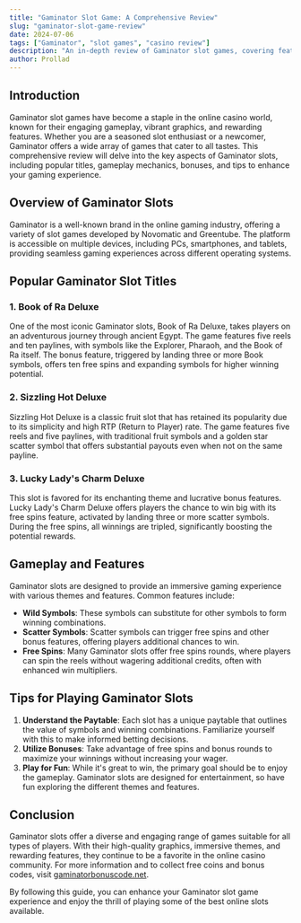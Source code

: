 ```yaml
---
title: "Gaminator Slot Game: A Comprehensive Review"
slug: "gaminator-slot-game-review"
date: 2024-07-06
tags: ["Gaminator", "slot games", "casino review"]
description: "An in-depth review of Gaminator slot games, covering features, gameplay, popular titles, and more."
author: Prollad
---
```


## Introduction

Gaminator slot games have become a staple in the online casino world, known for their engaging gameplay, vibrant graphics, and rewarding features. Whether you are a seasoned slot enthusiast or a newcomer, Gaminator offers a wide array of games that cater to all tastes. This comprehensive review will delve into the key aspects of Gaminator slots, including popular titles, gameplay mechanics, bonuses, and tips to enhance your gaming experience.

## Overview of Gaminator Slots

Gaminator is a well-known brand in the online gaming industry, offering a variety of slot games developed by Novomatic and Greentube. The platform is accessible on multiple devices, including PCs, smartphones, and tablets, providing seamless gaming experiences across different operating systems.

## Popular Gaminator Slot Titles

### 1. Book of Ra Deluxe

One of the most iconic Gaminator slots, Book of Ra Deluxe, takes players on an adventurous journey through ancient Egypt. The game features five reels and ten paylines, with symbols like the Explorer, Pharaoh, and the Book of Ra itself. The bonus feature, triggered by landing three or more Book symbols, offers ten free spins and expanding symbols for higher winning potential.

### 2. Sizzling Hot Deluxe

Sizzling Hot Deluxe is a classic fruit slot that has retained its popularity due to its simplicity and high RTP (Return to Player) rate. The game features five reels and five paylines, with traditional fruit symbols and a golden star scatter symbol that offers substantial payouts even when not on the same payline.

### 3. Lucky Lady's Charm Deluxe

This slot is favored for its enchanting theme and lucrative bonus features. Lucky Lady's Charm Deluxe offers players the chance to win big with its free spins feature, activated by landing three or more scatter symbols. During the free spins, all winnings are tripled, significantly boosting the potential rewards.

## Gameplay and Features

Gaminator slots are designed to provide an immersive gaming experience with various themes and features. Common features include:

- **Wild Symbols**: These symbols can substitute for other symbols to form winning combinations.
- **Scatter Symbols**: Scatter symbols can trigger free spins and other bonus features, offering players additional chances to win.
- **Free Spins**: Many Gaminator slots offer free spins rounds, where players can spin the reels without wagering additional credits, often with enhanced win multipliers.

## Tips for Playing Gaminator Slots

1. **Understand the Paytable**: Each slot has a unique paytable that outlines the value of symbols and winning combinations. Familiarize yourself with this to make informed betting decisions.
2. **Utilize Bonuses**: Take advantage of free spins and bonus rounds to maximize your winnings without increasing your wager.
3. **Play for Fun**: While it's great to win, the primary goal should be to enjoy the gameplay. Gaminator slots are designed for entertainment, so have fun exploring the different themes and features.

## Conclusion

Gaminator slots offer a diverse and engaging range of games suitable for all types of players. With their high-quality graphics, immersive themes, and rewarding features, they continue to be a favorite in the online casino community. For more information and to collect free coins and bonus codes, visit [gaminatorbonuscode.net](https://www.gaminatorbonuscode.net).

By following this guide, you can enhance your Gaminator slot game experience and enjoy the thrill of playing some of the best online slots available.